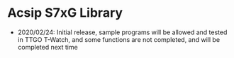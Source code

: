 Acsip S7xG Library
===============

- 2020/02/24: Initial release, sample programs will be allowed and tested in TTGO T-Watch, and some functions are not completed, and will be completed next time